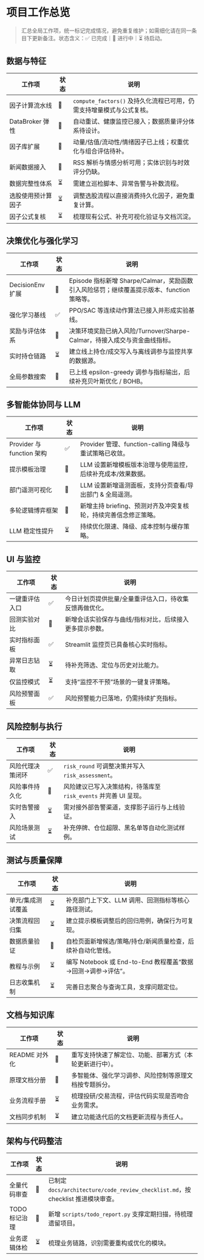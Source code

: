 # 项目工作总览

> 汇总全局工作项，统一标记完成情况，避免重复维护；如需细化请在同一条目下更新备注。状态含义：✅ 已完成｜🔄 进行中｜⏳ 待启动。

## 数据与特征

| 工作项 | 状态 | 说明 |
| --- | --- | --- |
| 因子计算流水线 | 🔄 | `compute_factors()` 及持久化流程已可用，仍需支持增量模式与公式复核。 |
| DataBroker 弹性 | 🔄 | 自动重试、健康监控已接入；数据质量评分体系待设计。 |
| 因子库扩展 | 🔄 | 动量/估值/流动性/情绪因子已上线；权重优化与组合评估待补。 |
| 新闻数据接入 | 🔄 | RSS 解析与情感分析可用；实体识别与时效评分仍缺。 |
| 数据完整性体系 | ⏳ | 需建立巡检脚本、异常告警与补数流程。 |
| 选股使用预计算因子 | ⏳ | 调整选股流程以直接消费持久化因子，避免重复计算。 |
| 因子公式复核 | ⏳ | 梳理现有公式、补充可视化验证与文档沉淀。 |

## 决策优化与强化学习

| 工作项 | 状态 | 说明 |
| --- | --- | --- |
| DecisionEnv 扩展 | 🔄 | Episode 指标新增 Sharpe/Calmar，奖励函数引入风险惩罚；继续覆盖提示版本、function 策略等。 |
| 强化学习基线 | ✅ | PPO/SAC 等连续动作算法已接入并形成实验基线。 |
| 奖励与评估体系 | 🔄 | 决策环境奖励已纳入风险/Turnover/Sharpe-Calmar，待接入成交与资金曲线指标。 |
| 实时持仓链路 | ⏳ | 建立线上持仓/成交写入与离线调参与监控共享的数据源。 |
| 全局参数搜索 | 🔄 | 已上线 epsilon-greedy 调参与指标输出，后续补充贝叶斯优化 / BOHB。 |

## 多智能体协同与 LLM

| 工作项 | 状态 | 说明 |
| --- | --- | --- |
| Provider 与 function 架构 | ✅ | Provider 管理、function-calling 降级与重试策略已收敛。 |
| 提示模板治理 | 🔄 | LLM 设置新增模板版本治理与使用监控，后续补充成本/效果数据。 |
| 部门遥测可视化 | 🔄 | LLM 设置新增遥测面板，支持分页查看/导出部门 & 全局遥测。 |
| 多轮逻辑博弈框架 | 🔄 | 新增主持 briefing、预测对齐及冲突复核轮，持续完善信念修正策略。 |
| LLM 稳定性提升 | ⏳ | 持续优化限速、降级、成本控制与缓存策略。 |

## UI 与监控

| 工作项 | 状态 | 说明 |
| --- | --- | --- |
| 一键重评估入口 | ✅ | 今日计划页提供批量/全量重评估入口，待收集反馈再做优化。 |
| 回测实验对比 | 🔄 | 新增会话实验保存与曲线/指标对比，后续接入更多提示参数。 |
| 实时指标面板 | ✅ | Streamlit 监控页已具备核心实时指标。 |
| 异常日志钻取 | ⏳ | 待补充筛选、定位与历史对比能力。 |
| 仅监控模式 | ⏳ | 支持“监控不干预”场景的一键复评策略。 |
| 风险预警面板 | ✅ | 风险预警能力已落地，仍需持续扩充指标。 |

## 风险控制与执行

| 工作项 | 状态 | 说明 |
| --- | --- | --- |
| 风险代理决策闭环 | ✅ | `risk_round` 可调整决策并写入 `risk_assessment`。 |
| 风险事件持久化 | 🔄 | 风险建议已写入决策结构，待落库至 `risk_events` 并完善 UI 呈现。 |
| 实时告警接入 | ⏳ | 需对接外部告警渠道，支撑影子运行与上线验证。 |
| 风险场景测试 | ⏳ | 补充停牌、仓位超限、黑名单等自动化测试样例。 |

## 测试与质量保障

| 工作项 | 状态 | 说明 |
| --- | --- | --- |
| 单元/集成测试覆盖 | ⏳ | 补充部门上下文、LLM 调用、回测指标等核心路径测试。 |
| 决策流程回归集 | ⏳ | 建立提示模板调整后的回归用例，确保行为可复现。 |
| 数据质量验证 | 🔄 | 自检页面新增候选/策略/持仓/新闻质量检查，后续补自动化管线。 |
| 教程与示例 | ⏳ | 编写 Notebook 或 End-to-End 教程覆盖“数据→回测→调参→评估”。 |
| 日志收集机制 | ⏳ | 完善日志聚合与查询工具，支撑问题定位。 |

## 文档与知识库

| 工作项 | 状态 | 说明 |
| --- | --- | --- |
| README 对外化 | 🔄 | 重写支持快速了解定位、功能、部署方式（本轮更新进行中）。 |
| 原理文档分册 | 🔄 | 多智能体、强化学习调参、风险控制等原理文档按专题拆分。 |
| 业务流程手册 | ⏳ | 梳理投研/交易流程，评估代码实现是否吻合业务需求。 |
| 文档同步机制 | ⏳ | 建立功能迭代后的文档更新流程与责任人。 |

## 架构与代码整洁

| 工作项 | 状态 | 说明 |
| --- | --- | --- |
| 全量代码审查 | 🔄 | 已制定 `docs/architecture/code_review_checklist.md`，按 checklist 推进模块审查。 |
| TODO 标记治理 | 🔄 | 新增 `scripts/todo_report.py` 支撑定期扫描，待梳理遗留项目。 |
| 业务逻辑体检 | ⏳ | 梳理业务链路，识别需要重构或优化的模块。 |
